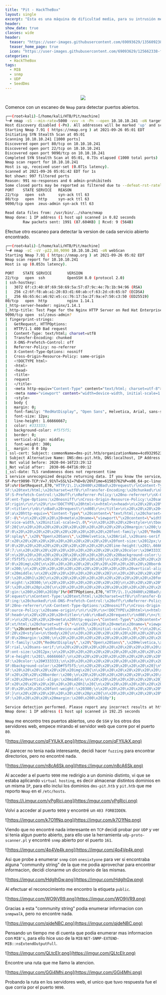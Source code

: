 ```yaml
---
title: "Pit - HackTheBox"
layout: single
excerpt: "Esta es una máquina de dificultad media, para su intrusión me aproveché de un MIB por SNMP para enumerar, encontré un usuario y una ruta del servidor web, me reporto un panel de control y accedí con michelle de usuario y contraseña, pude subir una 'webshell' aprovechando un exploit del panel, conseguí escalar privilegios aprovechando un binario que se ejecutaba al escanear SNMP con un MIB."
header:
show_date: true
classes: wide
header:
  teaser: "https://user-images.githubusercontent.com/69093629/135609238-e622aae8-24e8-48de-ab48-9e6ea793e3e8.jpg"
  teaser_home_page: true
  icon: "https://user-images.githubusercontent.com/69093629/125662338-fd8b3b19-3a48-4fb0-b07c-86c047265082.png"
categories:
  - HackTheBox
tags:
  - MIB
  - snmp
  - UDP
  - SeedDms
---
```


<p align="center">
<img src="https://user-images.githubusercontent.com/69093629/135609238-e622aae8-24e8-48de-ab48-9e6ea793e3e8.jpg">
</p>

Comence con un escaneo de `Nmap` para detectar puertos abiertos.

```bash
┌──(root💀kali)-[/home/kali/HTB/Pit/machine]
└─# nmap -sS --min-rate=5000 -vvv -n -Pn --open 10.10.10.241 -oN targeted
Host discovery disabled (-Pn). All addresses will be marked 'up' and scan times will be slower.
Starting Nmap 7.91 ( https://nmap.org ) at 2021-09-26 05:01 EDT
Initiating SYN Stealth Scan at 05:01
Scanning 10.10.10.241 [1000 ports]
Discovered open port 80/tcp on 10.10.10.241
Discovered open port 22/tcp on 10.10.10.241
Discovered open port 9090/tcp on 10.10.10.241
Completed SYN Stealth Scan at 05:01, 0.73s elapsed (1000 total ports)
Nmap scan report for 10.10.10.241
Host is up, received user-set (0.071s latency).
Scanned at 2021-09-26 05:01:42 EDT for 1s
Not shown: 997 filtered ports
Reason: 991 no-responses and 6 admin-prohibiteds
Some closed ports may be reported as filtered due to --defeat-rst-ratelimit
PORT 	STATE SERVICE	REASON
22/tcp   open  ssh    	syn-ack ttl 63
80/tcp   open  http   	syn-ack ttl 63
9090/tcp open  zeus-admin syn-ack ttl 63

Read data files from: /usr/bin/../share/nmap
Nmap done: 1 IP address (1 host up) scanned in 0.82 seconds
       	Raw packets sent: 1991 (87.604KB) | Rcvd: 9 (564B)
```

Efectue otro escaneo para detectar la version de cada servicio abierto encontrado.

```bash
┌──(root💀kali)-[/home/kali/HTB/Pit/machine]
└─# nmap -sC -sV -p22,80,9090 10.10.10.241 -oN webScan              	 
Starting Nmap 7.91 ( https://nmap.org ) at 2021-09-26 05:02 EDT
Nmap scan report for 10.10.10.241
Host is up (0.053s latency).

PORT 	STATE SERVICE     	VERSION
22/tcp   open  ssh         	OpenSSH 8.0 (protocol 2.0)
| ssh-hostkey:
|   3072 6f:c3:40:8f:69:50:69:5a:57:d7:9c:4e:7b:1b:94:96 (RSA)
|   256 c2:6f:f8:ab:a1:20:83:d1:60:ab:cf:63:2d:c8:65:b7 (ECDSA)
|_  256 6b:65:6c:a6:92:e5:cc:76:17:5a:2f:9a:e7:50:c3:50 (ED25519)
80/tcp   open  http        	nginx 1.14.1
|_http-server-header: nginx/1.14.1
|_http-title: Test Page for the Nginx HTTP Server on Red Hat Enterprise Linux
9090/tcp open  ssl/zeus-admin?
| fingerprint-strings:
|   GetRequest, HTTPOptions:
| 	HTTP/1.1 400 Bad request
| 	Content-Type: text/html; charset=utf8
| 	Transfer-Encoding: chunked
| 	X-DNS-Prefetch-Control: off
| 	Referrer-Policy: no-referrer
| 	X-Content-Type-Options: nosniff
| 	Cross-Origin-Resource-Policy: same-origin
| 	<!DOCTYPE html>
| 	<html>
| 	<head>
| 	<title>
| 	request
| 	</title>
| 	<meta http-equiv="Content-Type" content="text/html; charset=utf-8">
| 	<meta name="viewport" content="width=device-width, initial-scale=1.0">
| 	<style>
| 	body {
| 	margin: 0;
| 	font-family: "RedHatDisplay", "Open Sans", Helvetica, Arial, sans-serif;
| 	font-size: 12px;
| 	line-height: 1.66666667;
| 	color: #333333;
| 	background-color: #f5f5f5;
| 	border: 0;
| 	vertical-align: middle;
| 	font-weight: 300;
|_	margin: 0 0 10p
| ssl-cert: Subject: commonName=dms-pit.htb/organizationName=4cd9329523184b0ea52ba0d20a1a6f92/countryName=US
| Subject Alternative Name: DNS:dms-pit.htb, DNS:localhost, IP Address:127.0.0.1
| Not valid before: 2020-04-16T23:29:12
|_Not valid after:  2030-06-04T16:09:12
|_ssl-date: TLS randomness does not represent time
1 service unrecognized despite returning data. If you know the service/version, please submit the following fingerprint at https://nmap.org/cgi-bin/submit.cgi?new-service :
SF-Port9090-TCP:V=7.91%T=SSL%I=7%D=9/26%Time=61503762%P=x86_64-pc-linux-gn
SF:u%r(GetRequest,E70,"HTTP/1\.1\x20400\x20Bad\x20request\r\nContent-Type:
SF:\x20text/html;\x20charset=utf8\r\nTransfer-Encoding:\x20chunked\r\nX-DN
SF:S-Prefetch-Control:\x20off\r\nReferrer-Policy:\x20no-referrer\r\nX-Cont
SF:ent-Type-Options:\x20nosniff\r\nCross-Origin-Resource-Policy:\x20same-o
SF:rigin\r\n\r\n29\r\n<!DOCTYPE\x20html>\n<html>\n<head>\n\x20\x20\x20\x20
SF:<title>\r\nb\r\nBad\x20request\r\nd08\r\n</title>\n\x20\x20\x20\x20<met
SF:a\x20http-equiv=\"Content-Type\"\x20content=\"text/html;\x20charset=utf
SF:-8\">\n\x20\x20\x20\x20<meta\x20name=\"viewport\"\x20content=\"width=de
SF:vice-width,\x20initial-scale=1\.0\">\n\x20\x20\x20\x20<style>\n\tbody\x
SF:20{\n\x20\x20\x20\x20\x20\x20\x20\x20\x20\x20\x20\x20margin:\x200;\n\x2
SF:0\x20\x20\x20\x20\x20\x20\x20\x20\x20\x20\x20font-family:\x20\"RedHatDi
SF:splay\",\x20\"Open\x20Sans\",\x20Helvetica,\x20Arial,\x20sans-serif;\n\
SF:x20\x20\x20\x20\x20\x20\x20\x20\x20\x20\x20\x20font-size:\x2012px;\n\x2
SF:0\x20\x20\x20\x20\x20\x20\x20\x20\x20\x20\x20line-height:\x201\.6666666
SF:7;\n\x20\x20\x20\x20\x20\x20\x20\x20\x20\x20\x20\x20color:\x20#333333;\
SF:n\x20\x20\x20\x20\x20\x20\x20\x20\x20\x20\x20\x20background-color:\x20#
SF:f5f5f5;\n\x20\x20\x20\x20\x20\x20\x20\x20}\n\x20\x20\x20\x20\x20\x20\x2
SF:0\x20img\x20{\n\x20\x20\x20\x20\x20\x20\x20\x20\x20\x20\x20\x20border:\
SF:x200;\n\x20\x20\x20\x20\x20\x20\x20\x20\x20\x20\x20\x20vertical-align:\
SF:x20middle;\n\x20\x20\x20\x20\x20\x20\x20\x20}\n\x20\x20\x20\x20\x20\x20
SF:\x20\x20h1\x20{\n\x20\x20\x20\x20\x20\x20\x20\x20\x20\x20\x20\x20font-w
SF:eight:\x20300;\n\x20\x20\x20\x20\x20\x20\x20\x20}\n\x20\x20\x20\x20\x20
SF:\x20\x20\x20p\x20{\n\x20\x20\x20\x20\x20\x20\x20\x20\x20\x20\x20\x20mar
SF:gin:\x200\x200\x2010p")%r(HTTPOptions,E70,"HTTP/1\.1\x20400\x20Bad\x20r
SF:equest\r\nContent-Type:\x20text/html;\x20charset=utf8\r\nTransfer-Encod
SF:ing:\x20chunked\r\nX-DNS-Prefetch-Control:\x20off\r\nReferrer-Policy:\x
SF:20no-referrer\r\nX-Content-Type-Options:\x20nosniff\r\nCross-Origin-Res
SF:ource-Policy:\x20same-origin\r\n\r\n29\r\n<!DOCTYPE\x20html>\n<html>\n<
SF:head>\n\x20\x20\x20\x20<title>\r\nb\r\nBad\x20request\r\nd08\r\n</title
SF:>\n\x20\x20\x20\x20<meta\x20http-equiv=\"Content-Type\"\x20content=\"te
SF:xt/html;\x20charset=utf-8\">\n\x20\x20\x20\x20<meta\x20name=\"viewport\
SF:"\x20content=\"width=device-width,\x20initial-scale=1\.0\">\n\x20\x20\x
SF:20\x20<style>\n\tbody\x20{\n\x20\x20\x20\x20\x20\x20\x20\x20\x20\x20\x2
SF:0\x20margin:\x200;\n\x20\x20\x20\x20\x20\x20\x20\x20\x20\x20\x20\x20fon
SF:t-family:\x20\"RedHatDisplay\",\x20\"Open\x20Sans\",\x20Helvetica,\x20A
SF:rial,\x20sans-serif;\n\x20\x20\x20\x20\x20\x20\x20\x20\x20\x20\x20\x20f
SF:ont-size:\x2012px;\n\x20\x20\x20\x20\x20\x20\x20\x20\x20\x20\x20\x20lin
SF:e-height:\x201\.66666667;\n\x20\x20\x20\x20\x20\x20\x20\x20\x20\x20\x20
SF:\x20color:\x20#333333;\n\x20\x20\x20\x20\x20\x20\x20\x20\x20\x20\x20\x2
SF:0background-color:\x20#f5f5f5;\n\x20\x20\x20\x20\x20\x20\x20\x20}\n\x20
SF:\x20\x20\x20\x20\x20\x20\x20img\x20{\n\x20\x20\x20\x20\x20\x20\x20\x20\
SF:x20\x20\x20\x20border:\x200;\n\x20\x20\x20\x20\x20\x20\x20\x20\x20\x20\
SF:x20\x20vertical-align:\x20middle;\n\x20\x20\x20\x20\x20\x20\x20\x20}\n\
SF:x20\x20\x20\x20\x20\x20\x20\x20h1\x20{\n\x20\x20\x20\x20\x20\x20\x20\x2
SF:0\x20\x20\x20\x20font-weight:\x20300;\n\x20\x20\x20\x20\x20\x20\x20\x20
SF:}\n\x20\x20\x20\x20\x20\x20\x20\x20p\x20{\n\x20\x20\x20\x20\x20\x20\x20
SF:\x20\x20\x20\x20\x20margin:\x200\x200\x2010p");

Service detection performed. Please report any incorrect results at https://nmap.org/submit/ .
Nmap done: 1 IP address (1 host up) scanned in 192.25 seconds
```

`Nmap` me encontro tres puertos abiertos, uno de `SSH` y los otros dos servidores web, empece mirando el servidor web que corre por el puerto `80`.

![https://imgur.com/qFYlUkX.png](https://imgur.com/qFYlUkX.png)

Al parecer no tenia nada interesante, decidi hacer `fuzzing` para encontrar directorios, pero no encontré nada.

![https://imgur.com/n8cA6Sk.png](https://imgur.com/n8cA6Sk.png)

Al acceder a el puerto `9090` me redirigio a un dominio distinto, vi que se estaba aplicando `virtual hosting`, es decir almacenar distintos dominios en un misma `IP`, para ello inclui los dominios `dms-pit.htb` y `pit.htb` que me reporto `Nmap` en el `/etc/hosts`.

![https://i.imgur.com/yPgRicj.png](https:/imgur.com/yPgRicj.png)

Volvi a acceder al puerto `9090` y encontré un `403 FORBIDDEN`.

![https://imgur.com/k7O1fNq.png](https://imgur.com/k7O1fNq.png)

Viendo que no encontré nada interesante en `TCP` decidi probar por `UDP` y ver si tenia algun puerto abierto, para ello use la herramienta `udp-proto-scanner.pl` y encontré `snmp` abierto por el puerto `161`.

![https://imgur.com/4p4Ve4k.png](https://imgur.com/4p4Ve4k.png)

Asi que probe a enumerar `snmp` con `onesixtyone` para ver si encontraba alguna "community string" de la que me podia aprovechar para encontrar informacion, decidi clonarme un diccionario de las mismas.

![https://imgur.com/HdglhGw.png](https://imgur.com/HdglhGw.png)

Al efectuar el reconocimiento me encontro la etiqueta `public`.

![https://imgur.com/WO9jVR9.png](https://imgur.com/WO9jVR9.png)

Gracias a esta "community string" podia enumerar informacion con `snmpwalk`, pero no encontre nada.

![https://imgur.com/qjdeNBC.png](https://imgur.com/qjdeNBC.png)

Pensando un tiempo me di cuenta que podia enumerar mas informacion con `MIB's`, para ello hice uso de la `MIB` `NET-SNMP-EXTEND-MIB::nsExtendOutputFull`.

![https://imgur.com/QLtcEIr.png](https://imgur.com/QLtcEIr.png)

Encontre una ruta que me llamo la atencion.

![https://imgur.com/GGi4Mhi.png](https://imgur.com/GGi4Mhi.png)

Probando la ruta en los servidores web, el unico que tuvo respuesta fue el que corria por el puerto `9090`.















